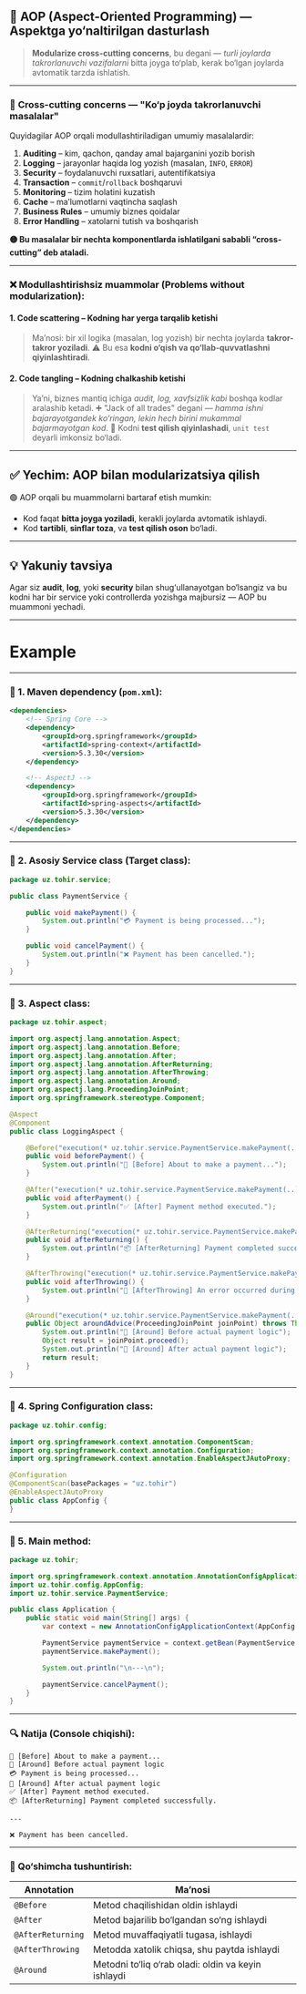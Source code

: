 ## 🧩 **AOP (Aspect-Oriented Programming) — Aspektga yo‘naltirilgan dasturlash**

> **Modularize cross-cutting concerns**, bu degani — *turli joylarda takrorlanuvchi vazifalarni* bitta joyga to‘plab, kerak bo‘lgan joylarda avtomatik tarzda ishlatish.

---

### 📌 **Cross-cutting concerns** — "Ko‘p joyda takrorlanuvchi masalalar"

Quyidagilar AOP orqali modullashtiriladigan umumiy masalalardir:

1. **Auditing** – kim, qachon, qanday amal bajarganini yozib borish
2. **Logging** – jarayonlar haqida log yozish (masalan, `INFO`, `ERROR`)
3. **Security** – foydalanuvchi ruxsatlari, autentifikatsiya
4. **Transaction** – `commit`/`rollback` boshqaruvi
5. **Monitoring** – tizim holatini kuzatish
6. **Cache** – ma’lumotlarni vaqtincha saqlash
7. **Business Rules** – umumiy biznes qoidalar
8. **Error Handling** – xatolarni tutish va boshqarish

**🟡 Bu masalalar bir nechta komponentlarda ishlatilgani sababli “cross-cutting” deb ataladi.**

---

### ❌ **Modullashtirishsiz muammolar (Problems without modularization):**

#### 1. **Code scattering** – Kodning har yerga tarqalib ketishi

> Ma’nosi: bir xil logika (masalan, log yozish) bir nechta joylarda **takror-takror yoziladi**.
> ⚠️ Bu esa **kodni o‘qish va qo‘llab-quvvatlashni qiyinlashtiradi**.

#### 2. **Code tangling** – Kodning chalkashib ketishi

> Ya’ni, biznes mantiq ichiga *audit, log, xavfsizlik kabi* boshqa kodlar aralashib ketadi.
> ➕ "Jack of all trades" degani — *hamma ishni bajarayotgandek ko‘ringan, lekin hech birini mukammal bajarmayotgan kod*.
> 🔴 Kodni **test qilish qiyinlashadi**, `unit test` deyarli imkonsiz bo‘ladi.

---

## ✅ Yechim: AOP bilan modularizatsiya qilish

🟢 AOP orqali bu muammolarni bartaraf etish mumkin:

* Kod faqat **bitta joyga yoziladi**, kerakli joylarda avtomatik ishlaydi.
* Kod **tartibli**, **sinflar toza**, va **test qilish oson** bo‘ladi.

---

## 💡 Yakuniy tavsiya

Agar siz **audit**, **log**, yoki **security** bilan shug‘ullanayotgan bo‘lsangiz va bu kodni har bir service yoki controllerda yozishga majbursiz — AOP bu muammoni yechadi.

---

# Example
---

### 📌 1. Maven dependency (`pom.xml`):

```xml
<dependencies>
    <!-- Spring Core -->
    <dependency>
        <groupId>org.springframework</groupId>
        <artifactId>spring-context</artifactId>
        <version>5.3.30</version>
    </dependency>

    <!-- AspectJ -->
    <dependency>
        <groupId>org.springframework</groupId>
        <artifactId>spring-aspects</artifactId>
        <version>5.3.30</version>
    </dependency>
</dependencies>
```

---

### 📌 2. Asosiy Service class (Target class):

```java
package uz.tohir.service;

public class PaymentService {

    public void makePayment() {
        System.out.println("💳 Payment is being processed...");
    }

    public void cancelPayment() {
        System.out.println("❌ Payment has been cancelled.");
    }
}
```

---

### 📌 3. Aspect class:

```java
package uz.tohir.aspect;

import org.aspectj.lang.annotation.Aspect;
import org.aspectj.lang.annotation.Before;
import org.aspectj.lang.annotation.After;
import org.aspectj.lang.annotation.AfterReturning;
import org.aspectj.lang.annotation.AfterThrowing;
import org.aspectj.lang.annotation.Around;
import org.aspectj.lang.ProceedingJoinPoint;
import org.springframework.stereotype.Component;

@Aspect
@Component
public class LoggingAspect {

    @Before("execution(* uz.tohir.service.PaymentService.makePayment(..))")
    public void beforePayment() {
        System.out.println("🔔 [Before] About to make a payment...");
    }

    @After("execution(* uz.tohir.service.PaymentService.makePayment(..))")
    public void afterPayment() {
        System.out.println("✅ [After] Payment method executed.");
    }

    @AfterReturning("execution(* uz.tohir.service.PaymentService.makePayment(..))")
    public void afterReturning() {
        System.out.println("📦 [AfterReturning] Payment completed successfully.");
    }

    @AfterThrowing("execution(* uz.tohir.service.PaymentService.makePayment(..))")
    public void afterThrowing() {
        System.out.println("🚨 [AfterThrowing] An error occurred during payment.");
    }

    @Around("execution(* uz.tohir.service.PaymentService.makePayment(..))")
    public Object aroundAdvice(ProceedingJoinPoint joinPoint) throws Throwable {
        System.out.println("🔄 [Around] Before actual payment logic");
        Object result = joinPoint.proceed();
        System.out.println("🔄 [Around] After actual payment logic");
        return result;
    }
}
```

---

### 📌 4. Spring Configuration class:

```java
package uz.tohir.config;

import org.springframework.context.annotation.ComponentScan;
import org.springframework.context.annotation.Configuration;
import org.springframework.context.annotation.EnableAspectJAutoProxy;

@Configuration
@ComponentScan(basePackages = "uz.tohir")
@EnableAspectJAutoProxy
public class AppConfig {
}
```

---

### 📌 5. Main method:

```java
package uz.tohir;

import org.springframework.context.annotation.AnnotationConfigApplicationContext;
import uz.tohir.config.AppConfig;
import uz.tohir.service.PaymentService;

public class Application {
    public static void main(String[] args) {
        var context = new AnnotationConfigApplicationContext(AppConfig.class);

        PaymentService paymentService = context.getBean(PaymentService.class);
        paymentService.makePayment();

        System.out.println("\n---\n");

        paymentService.cancelPayment();
    }
}
```

---

### 🔍 Natija (Console chiqishi):

```text
🔔 [Before] About to make a payment...
🔄 [Around] Before actual payment logic
💳 Payment is being processed...
🔄 [Around] After actual payment logic
✅ [After] Payment method executed.
📦 [AfterReturning] Payment completed successfully.

---

❌ Payment has been cancelled.
```

---

### 📝 Qo‘shimcha tushuntirish:

| Annotation        | Ma’nosi                                             |
| ----------------- | --------------------------------------------------- |
| `@Before`         | Metod chaqilishidan oldin ishlaydi                  |
| `@After`          | Metod bajarilib bo‘lgandan so‘ng ishlaydi           |
| `@AfterReturning` | Metod muvaffaqiyatli tugasa, ishlaydi               |
| `@AfterThrowing`  | Metodda xatolik chiqsa, shu paytda ishlaydi         |
| `@Around`         | Metodni to‘liq o‘rab oladi: oldin va keyin ishlaydi |


